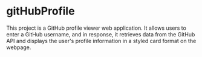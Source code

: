 # gitHubProfile
This project is a GitHub profile viewer web application. It allows users to enter a GitHub username, and in response, it retrieves data from the GitHub API and displays the user's profile information in a styled card format on the webpage.
